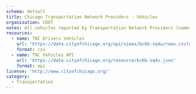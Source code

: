```yaml
---
schema: default
title: Chicago Transportation Network Providers - Vehicles
organization: CDOT
notes: All vehicles reported by Transportation Network Providers (sometimes called rideshare companies) to the City of Chicago.
resources:
  - name: TNC Drivers Vehicles
    url: "https://data.cityofchicago.org/api/views/bc6b-sq4u/rows.csv?accessType=DOWNLOAD&bom=true&format=true"
    format: csv
  - name: TNC Vehicles API
    url: 'https://data.cityofchicago.org/resource/bc6b-sq4u.json'
    format: api
license: 'http://www.cityofchicago.org/'
category:
  - Transportation
---
```

